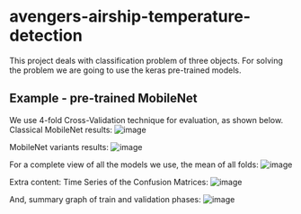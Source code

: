 # avengers-airship-temperature-detection

This project deals with classification problem of three objects.
For solving the problem we are going to use the keras pre-trained models.

## Example - pre-trained MobileNet
We use 4-fold Cross-Validation technique for evaluation, as shown below. 
Classical MobileNet results:
![image](https://user-images.githubusercontent.com/55198967/125076702-e8dfe380-e0c8-11eb-9bc8-eedf428d5b91.png)

MobileNet variants results:
![image](https://user-images.githubusercontent.com/55198967/125076793-044aee80-e0c9-11eb-9fae-9a15ba03af5e.png)

For a complete view of all the models we use, the mean of all folds:
![image](https://user-images.githubusercontent.com/55198967/125077071-59870000-e0c9-11eb-9a73-6e55729f3411.png)

Extra content:
Time Series of the Confusion Matrices:
![image](https://user-images.githubusercontent.com/55198967/125077762-2133f180-e0ca-11eb-805a-fc9b2ae24907.png)

And, summary graph of train and validation phases:
![image](https://user-images.githubusercontent.com/55198967/125077868-47f22800-e0ca-11eb-86ed-0f2d7d8fdfc2.png)

